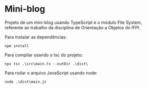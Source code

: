 # Mini-blog

Projeto de um mini-blog usando TypeScript e o módulo File System, referente ao trabalho da disciplina de Orientação a Objetos do IFPI.

Para instalar as dependências:

```
npm install
```

Para compilar usando o tsc do projeto:

```
npx tsc .\src\main.ts --outDir .\dist\
```

Para rodar o arquivo JavaScript usando node:

```
node .\dist\main.js
```
